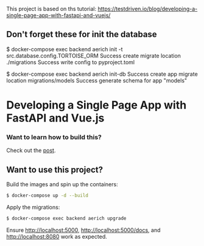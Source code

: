 This project is based on ths tutorial: https://testdriven.io/blog/developing-a-single-page-app-with-fastapi-and-vuejs/


## Don't forget these for init the database
$ docker-compose exec backend aerich init -t src.database.config.TORTOISE_ORM
Success create migrate location ./migrations
Success write config to pyproject.toml

$ docker-compose exec backend aerich init-db
Success create app migrate location migrations/models
Success generate schema for app "models"

# Developing a Single Page App with FastAPI and Vue.js

### Want to learn how to build this?

Check out the [post](https://testdriven.io/blog/developing-a-single-page-app-with-fastapi-and-vuejs).

## Want to use this project?

Build the images and spin up the containers:

```sh
$ docker-compose up -d --build
```

Apply the migrations:

```sh
$ docker-compose exec backend aerich upgrade
```

Ensure [http://localhost:5000](http://localhost:5000), [http://localhost:5000/docs](http://localhost:5000/docs), and [http://localhost:8080](http://localhost:8080) work as expected.
